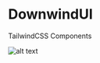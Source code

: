 # DownwindUI
TailwindCSS Components

![alt text](https://ca.slack-edge.com/T0BRFRYBU-U38SVPJ1X-6c6928633367-512 "DownwindUI Logo")